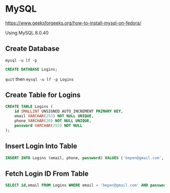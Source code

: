 # MySQL
https://www.geeksforgeeks.org/how-to-install-mysql-on-fedora/

Using MySQL 8.0.40

## Create Database

`mysql -u lf -p`

```sql
CREATE DATABASE Logins;
```

`quit` then `mysql -u lf -p Logins`

## Create Table for Logins

```sql
CREATE TABLE Logins (
    id SMALLINT UNSIGNED AUTO_INCREMENT PRIMARY KEY,
    email VARCHAR(255) NOT NULL UNIQUE,
    phone VARCHAR(20) NOT NULL UNIQUE,
    password VARCHAR(255) NOT NULL
);
```

## Insert Login Into Table

```sql
INSERT INTO Logins (email, phone, password) VALUES ('bepen@gmail.com', '1234567890', 'P@ssw0rd');
```

## Fetch Login ID From Table

```sql
SELECT id,email FROM Logins WHERE email = 'bepen@gmail.com' AND password = 'P@ssw0rd';
```
